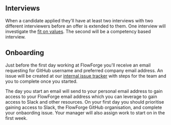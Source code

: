 ## Interviews

When a candidate applied they'll have at least two interviews with two different
interviewers before an offer is extended to them. One interview will investigate
the [fit on values](../company/values.md). The second will be a competency based
interview.

## Onboarding

Just before the first day working at FlowForge you'll receive an email 
requesting for GitHub username and preferred company email address. An issue
will be created at our [internal issue tracker][issue-tracker] with steps for
the team and you to complete once you started.

The day you start an email will send to your personal email address to gain
access to your FlowForge email address which you can leverage to gain access to
Slack and other resources. On your first day you should prioritise gaining access
to Slack, the FlowForge GitHub organisation, and complete your onbaording issue.
Your manager will also assign work to start on in the first week.

[issue-tracker]: https://github.com/flowforge/admin/issues
